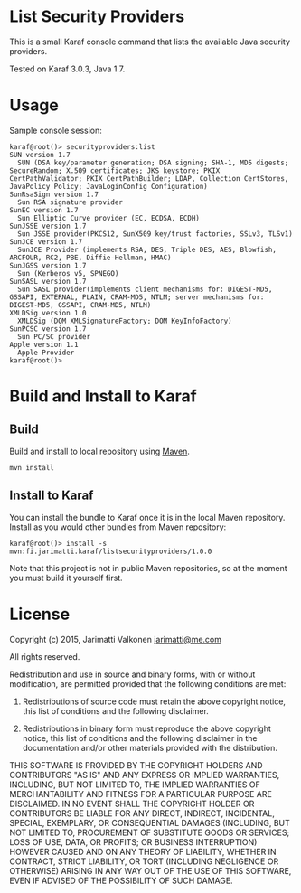 # List Security Providers

This is a small Karaf console command that lists the available Java security providers.

Tested on Karaf 3.0.3, Java 1.7.

# Usage

Sample console session:

    karaf@root()> securityproviders:list
    SUN version 1.7
      SUN (DSA key/parameter generation; DSA signing; SHA-1, MD5 digests; SecureRandom; X.509 certificates; JKS keystore; PKIX CertPathValidator; PKIX CertPathBuilder; LDAP, Collection CertStores, JavaPolicy Policy; JavaLoginConfig Configuration)
    SunRsaSign version 1.7
      Sun RSA signature provider
    SunEC version 1.7
      Sun Elliptic Curve provider (EC, ECDSA, ECDH)
    SunJSSE version 1.7
      Sun JSSE provider(PKCS12, SunX509 key/trust factories, SSLv3, TLSv1)
    SunJCE version 1.7
      SunJCE Provider (implements RSA, DES, Triple DES, AES, Blowfish, ARCFOUR, RC2, PBE, Diffie-Hellman, HMAC)
    SunJGSS version 1.7
      Sun (Kerberos v5, SPNEGO)
    SunSASL version 1.7
      Sun SASL provider(implements client mechanisms for: DIGEST-MD5, GSSAPI, EXTERNAL, PLAIN, CRAM-MD5, NTLM; server mechanisms for: DIGEST-MD5, GSSAPI, CRAM-MD5, NTLM)
    XMLDSig version 1.0
      XMLDSig (DOM XMLSignatureFactory; DOM KeyInfoFactory)
    SunPCSC version 1.7
      Sun PC/SC provider
    Apple version 1.1
      Apple Provider
    karaf@root()>


# Build and Install to Karaf

## Build

Build and install to local repository using [Maven](http://maven.apache.org).

    mvn install

## Install to Karaf

You can install the bundle to Karaf once it is in the local Maven repository. Install as you
would other bundles from Maven repository:

    karaf@root()> install -s mvn:fi.jarimatti.karaf/listsecurityproviders/1.0.0

Note that this project is not in public Maven repositories, so at the moment you must build it yourself first.

# License

Copyright (c) 2015, Jarimatti Valkonen <jarimatti@me.com>

All rights reserved.

Redistribution and use in source and binary forms, with or without modification, are permitted provided that the following conditions are met:

1. Redistributions of source code must retain the above copyright notice, this list of conditions and the following disclaimer.

2. Redistributions in binary form must reproduce the above copyright notice, this list of conditions and the following disclaimer in the documentation and/or other materials provided with the distribution.

THIS SOFTWARE IS PROVIDED BY THE COPYRIGHT HOLDERS AND CONTRIBUTORS "AS IS" AND ANY EXPRESS OR IMPLIED WARRANTIES, INCLUDING, BUT NOT LIMITED TO, THE IMPLIED WARRANTIES OF MERCHANTABILITY AND FITNESS FOR A PARTICULAR PURPOSE ARE DISCLAIMED. IN NO EVENT SHALL THE COPYRIGHT HOLDER OR CONTRIBUTORS BE LIABLE FOR ANY DIRECT, INDIRECT, INCIDENTAL, SPECIAL, EXEMPLARY, OR CONSEQUENTIAL DAMAGES (INCLUDING, BUT NOT LIMITED TO, PROCUREMENT OF SUBSTITUTE GOODS OR SERVICES; LOSS OF USE, DATA, OR PROFITS; OR BUSINESS INTERRUPTION) HOWEVER CAUSED AND ON ANY THEORY OF LIABILITY, WHETHER IN CONTRACT, STRICT LIABILITY, OR TORT (INCLUDING NEGLIGENCE OR OTHERWISE) ARISING IN ANY WAY OUT OF THE USE OF THIS SOFTWARE, EVEN IF ADVISED OF THE POSSIBILITY OF SUCH DAMAGE.


